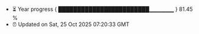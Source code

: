 - ⏳ Year progress { ████████████████████████▁▁▁▁▁▁ } 81.45 %
- ⏰ Updated on Sat, 25 Oct 2025 07:20:33 GMT

